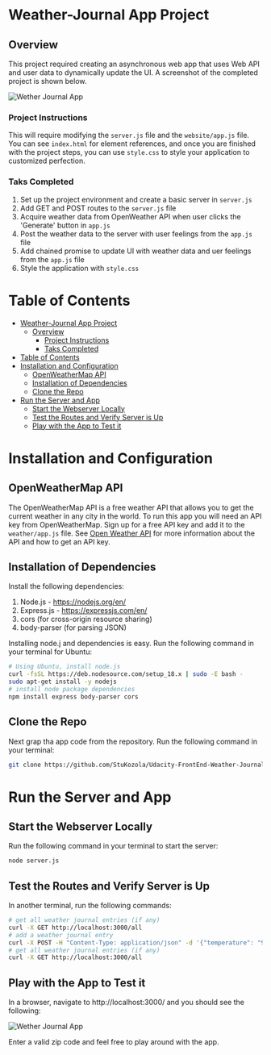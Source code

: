 # Weather-Journal App Project

## Overview
This project required creating an asynchronous web app that uses Web API and user data to dynamically update the UI.  A screenshot of the completed project is shown below.

![Wether Journal App](/images/weather-journal-app-example.png)

### Project Instructions
This will require modifying the `server.js` file and the `website/app.js` file. You can see `index.html` for element references, and once you are finished with the project steps, you can use `style.css` to style your application to customized perfection.

### Taks Completed
1. Set up the project environment and create a basic server in `server.js`
2. Add GET and POST routes to the `server.js` file
3. Acquire weather data from OpenWeather API when user clicks the 'Generate' button in `app.js`
4. Post the weather data to the server with user feelings from the `app.js` file
5. Add chained promise to update UI with weather data and uer feelings from the `app.js` file
6. Style the application with `style.css`

# Table of Contents
- [Weather-Journal App Project](#weather-journal-app-project)
  - [Overview](#overview)
    - [Project Instructions](#project-instructions)
    - [Taks Completed](#taks-completed)
- [Table of Contents](#table-of-contents)
- [Installation and Configuration](#installation-and-configuration)
  - [OpenWeatherMap API](#openweathermap-api)
  - [Installation of Dependencies](#installation-of-dependencies)
  - [Clone the Repo](#clone-the-repo)
- [Run the Server and App](#run-the-server-and-app)
  - [Start the Webserver Locally](#start-the-webserver-locally)
  - [Test the Routes and Verify Server is Up](#test-the-routes-and-verify-server-is-up)
  - [Play with the App to Test it](#play-with-the-app-to-test-it)

# Installation and Configuration
## OpenWeatherMap API
The OpenWeatherMap API is a free weather API that allows you to get the current weather in any city in the world.  To run this app you will need an API key from OpenWeatherMap.  Sign up for a free API key and add it to the `weather/app.js` file. See [Open Weather API](https://openweathermap.org/api) for more information about the API and how to get an API key.

## Installation of Dependencies
Install the following dependencies:
1. Node.js - https://nodejs.org/en/
2. Express.js - https://expressjs.com/en/
3. cors (for cross-origin resource sharing)
4. body-parser (for parsing JSON)

Installing node.j and dependencies is easy.  Run the following command in your terminal for Ubuntu:
```bash
# Using Ubuntu, install node.js
curl -fsSL https://deb.nodesource.com/setup_18.x | sudo -E bash -
sudo apt-get install -y nodejs
# install node package dependencies
npm install express body-parser cors
```

## Clone the Repo
Next grap tha app code from the repository.  Run the following command in your terminal:
```bash
git clone https://github.com/StuKozola/Udacity-FrontEnd-Weather-Journal.git
```
# Run the Server and App
## Start the Webserver Locally
Run the following command in your terminal to start the server:
```bash
node server.js
```
## Test the Routes and Verify Server is Up
In another terminal, run the following commands:
```bash
# get all weather journal entries (if any)
curl -X GET http://localhost:3000/all
# add a weather journal entry
curl -X POST -H "Content-Type: application/json" -d '{"temperature": "90 F", "date": "08/18/2022", "user_response": "like I''m melting"}' http://localhost:3000/add
# get all weather journal entries (if any)
curl -X GET http://localhost:3000/all
```

## Play with the App to Test it
In a browser, navigate to http://localhost:3000/ and you should see the following:

![Wether Journal App](/images/weather-journal-app.png)

Enter a valid zip code and feel free to play around with the app.